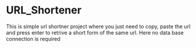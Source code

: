 # URL_Shortener

This is simple url shortner project where you just need to copy, paste the url and press enter to retrive a short form of the same url.
Here no data base connection is required 

